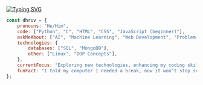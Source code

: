<!-- Typing SVG -->
[![Typing SVG](https://readme-typing-svg.herokuapp.com?font=Fira+Code&size=24&pause=1000&color=F752B7&width=435&lines=Hey+there!+I'm+Dhruv+Siwach;Coding+Enthusiast+and+Tech+Explorer;Passionate+about+AI+and+Web+Development)](https://git.io/typing-svg)

```javascript
const dhruv = {
    pronouns: "He/Him",
    code: ["Python", "C", "HTML", "CSS", "JavaScript (beginner)"],
    askMeAbout: ["AI", "Machine Learning", "Web Development", "Problem-Solving", "Tech Trends"],
    technologies: {
        databases: ["SQL", "MongoDB"],
        other: ["Linux", "OOP Concepts"],
    },
    currentFocus: "Exploring new technologies, enhancing my coding skills, and building impactful projects while diving deeper into AI and ML.",
    funFact: "I told my computer I needed a break, now it won’t stop sending me Kit-Kats!"
};
